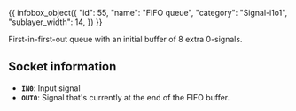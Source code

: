 {{ infobox_object({
	"id": 55,
	"name": "FIFO queue",
	"category": "Signal-i1o1",
	"sublayer_width": 14,
}) }}

First-in-first-out queue with an initial buffer of 8 extra 0-signals.

## Socket information
- **`IN0`**: Input signal
- **`OUT0`**: Signal that's currently at the end of the FIFO buffer.
